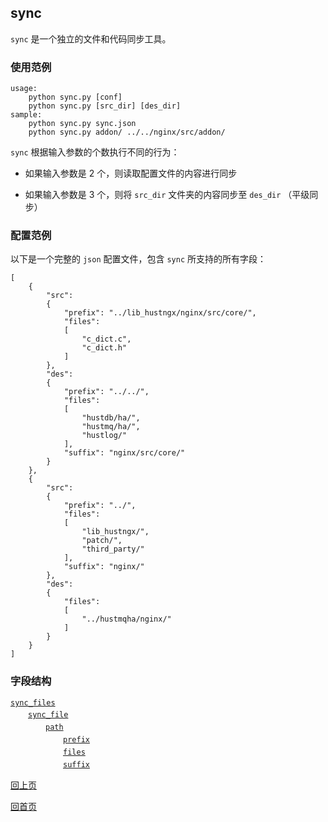 sync
--

`sync` 是一个独立的文件和代码同步工具。

### 使用范例 ###

    usage:
        python sync.py [conf]
        python sync.py [src_dir] [des_dir]
    sample:
        python sync.py sync.json
        python sync.py addon/ ../../nginx/src/addon/

`sync` 根据输入参数的个数执行不同的行为：

- 如果输入参数是 2 个，则读取配置文件的内容进行同步

- 如果输入参数是 3 个，则将 `src_dir` 文件夹的内容同步至 `des_dir` （平级同步）

### 配置范例 ###

以下是一个完整的 `json` 配置文件，包含 `sync` 所支持的所有字段：

    [
	    {
	        "src":
	        {
	            "prefix": "../lib_hustngx/nginx/src/core/",
	            "files":
	            [
	                "c_dict.c",
	                "c_dict.h"
	            ]
	        },
	        "des":
	        {
	            "prefix": "../../",
	            "files":
	            [
	                "hustdb/ha/",
	                "hustmq/ha/",
	                "hustlog/"
	            ],
	            "suffix": "nginx/src/core/"
	        }
	    },
	    {
	        "src":
	        {
                "prefix": "../",
	            "files": 
	            [
	                "lib_hustngx/",
                    "patch/",
                    "third_party/"
	            ],
                "suffix": "nginx/"
	        },
	        "des":
	        {
	            "files":
	            [
	                "../hustmqha/nginx/"
	            ]
	        }
	    }
	]

### 字段结构 ###

[`sync_files`](sync/sync_files.md)  
　　[`sync_file`](sync/sync_file.md)  
　　　　[`path`](sync/path.md)  
　　　　　　[`prefix`](sync/prefix.md)  
　　　　　　[`files`](sync/files.md)  
　　　　　　[`suffix`](sync/suffix.md)  

[回上页](index.md)

[回首页](../index.md)